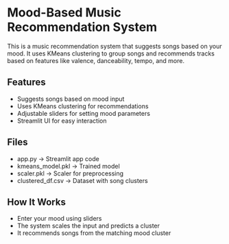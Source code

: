 # Mood-Based Music Recommendation System  

This is a music recommendation system that suggests songs based on your mood. It uses KMeans clustering to group songs and recommends tracks based on features like valence, danceability, tempo, and more.  

## Features  
- Suggests songs based on mood input  
- Uses KMeans clustering for recommendations  
- Adjustable sliders for setting mood parameters  
- Streamlit UI for easy interaction  

## Files  
- app.py → Streamlit app code  
- kmeans_model.pkl → Trained model  
- scaler.pkl → Scaler for preprocessing  
- clustered_df.csv → Dataset with song clusters  

## How It Works  
- Enter your mood using sliders  
- The system scales the input and predicts a cluster  
- It recommends songs from the matching mood cluster  

